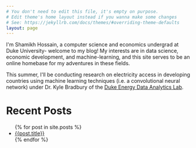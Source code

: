 ```yaml
---
# You don't need to edit this file, it's empty on purpose.
# Edit theme's home layout instead if you wanna make some changes
# See: https://jekyllrb.com/docs/themes/#overriding-theme-defaults
layout: page
---
```


I'm Shamikh Hossain, a computer science and economics undergrad at Duke University- welcome to my blog! My interests are in data science, economic development, and machine-learning, and this site serves to be an online homebase for my adventures in these fields.

This summer, I'll be conducting research on electricity access in developing countries using machine learning techniques (i.e. a convolutional neural network) under Dr. Kyle Bradbury of the [Duke Energy Data Analytics Lab](https://energy.duke.edu/research/energy-data).


# Recent Posts
<ul>
  {% for post in site.posts %}
    <li>
      <a href="{{post.url}}">{{post.title}}</a>
    </li>
  {% endfor %}
</ul>
